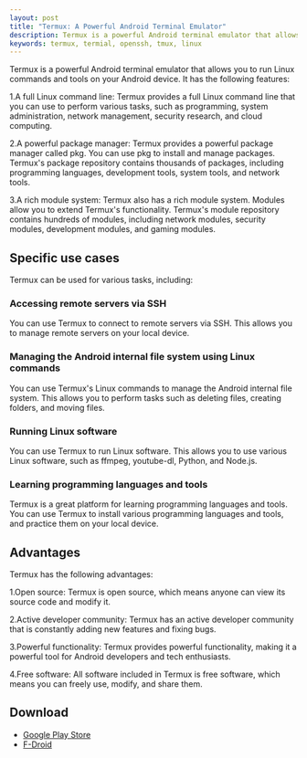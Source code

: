 ```yaml
---
layout: post
title: "Termux: A Powerful Android Terminal Emulator"
description: Termux is a powerful Android terminal emulator that allows you to run Linux commands and tools on your Android device. It is open source, has an active developer community, and provides powerful functionality.
keywords: termux, termial, openssh, tmux, linux
---
```


Termux is a powerful Android terminal emulator that allows you to run
Linux commands and tools on your Android device. It has the following
features:

1.A full Linux command line: Termux provides a full Linux command line
that you can use to perform various tasks, such as programming, system
administration, network management, security research, and cloud
computing.

2.A powerful package manager: Termux provides a powerful package manager
called pkg. You can use pkg to install and manage packages. Termux\'s
package repository contains thousands of packages, including programming
languages, development tools, system tools, and network tools.

3.A rich module system: Termux also has a rich module system. Modules
allow you to extend Termux\'s functionality. Termux\'s module repository
contains hundreds of modules, including network modules, security
modules, development modules, and gaming modules.

## Specific use cases

Termux can be used for various tasks, including:

### Accessing remote servers via SSH

You can use Termux to connect to remote servers via SSH. This allows you
to manage remote servers on your local device.

### Managing the Android internal file system using Linux commands

You can use Termux\'s Linux commands to manage the Android internal file
system. This allows you to perform tasks such as deleting files,
creating folders, and moving files.

### Running Linux software

You can use Termux to run Linux software. This allows you to use various
Linux software, such as ffmpeg, youtube-dl, Python, and Node.js.

### Learning programming languages and tools

Termux is a great platform for learning programming languages and tools.
You can use Termux to install various programming languages and tools,
and practice them on your local device.

## Advantages

Termux has the following advantages:

1.Open source: Termux is open source, which means anyone can view its
source code and modify it.

2.Active developer community: Termux has an active developer community
that is constantly adding new features and fixing bugs.

3.Powerful functionality: Termux provides powerful functionality, making
it a powerful tool for Android developers and tech enthusiasts.

4.Free software: All software included in Termux is free software, which
means you can freely use, modify, and share them.

## Download

-   [Google Play
    Store](https://play.google.com/store/apps/details?id=com.termux)
-   [F-Droid](https://f-droid.org/packages/com.termux)

